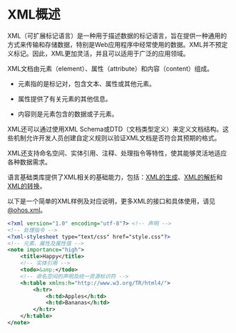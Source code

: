 # XML概述


XML（可扩展标记语言）是一种用于描述数据的标记语言，旨在提供一种通用的方式来传输和存储数据，特别是Web应用程序中经常使用的数据。XML并不预定义标记。因此，XML更加灵活，并且可以适用于广泛的应用领域。


XML文档由元素（element）、属性（attribute）和内容（content）组成。


- 元素指的是标记对，包含文本、属性或其他元素。

- 属性提供了有关元素的其他信息。

- 内容则是元素包含的数据或子元素。


XML还可以通过使用XML Schema或DTD（文档类型定义）来定义文档结构。这些机制允许开发人员创建自定义规则以验证XML文档是否符合其预期的格式。


XML还支持命名空间、实体引用、注释、处理指令等特性，使其能够灵活地适应各种数据需求。


语言基础类库提供了XML相关的基础能力，包括：[XML的生成](xml-generation.md)、[XML的解析](xml-parsing.md)和[XML的转换](xml-conversion.md)。

以下是一个简单的XML样例及对应说明，更多XML的接口和具体使用，请见[@ohos.xml](../reference/apis-arkts/js-apis-xml.md)。

```XML
<?xml version="1.0" encoding="utf-8"?> <!-- 声明 -->
<!-- 处理指令 -->
<?xml-stylesheet type="text/css" href="style.css"?>
<!-- 元素、属性及属性值 -->
<note importance="high">
    <title>Happy</title>
    <!-- 实体引用 -->
    <todo>&amp;</todo>
    <!-- 命名空间的声明及统一资源标识符 -->
    <h:table xmlns:h="http://www.w3.org/TR/html4/">
        <h:tr>
            <h:td>Apples</h:td>
            <h:td>Bananas</h:td>
        </h:tr>
    </h:table>
</note>
```